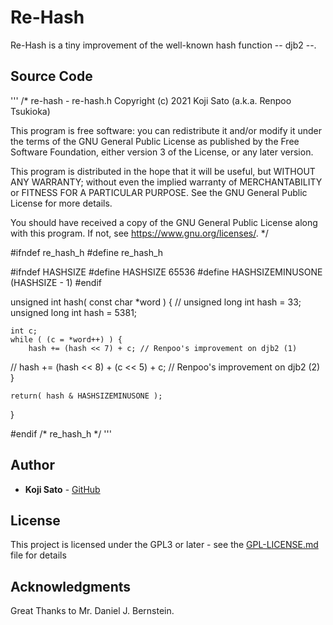 # Re-Hash

Re-Hash is a tiny improvement of the well-known hash function -- djb2 --.

## Source Code

'''
/*
re-hash - re-hash.h
Copyright (c) 2021 Koji Sato (a.k.a. Renpoo Tsukioka)

This program is free software: you can redistribute it and/or modify
it under the terms of the GNU General Public License as published by
the Free Software Foundation, either version 3 of the License, or
any later version.

This program is distributed in the hope that it will be useful,
but WITHOUT ANY WARRANTY; without even the implied warranty of
MERCHANTABILITY or FITNESS FOR A PARTICULAR PURPOSE.  See the
GNU General Public License for more details.

You should have received a copy of the GNU General Public License
along with this program.  If not, see <https://www.gnu.org/licenses/>.
*/

#ifndef re_hash_h
#define re_hash_h


#ifndef HASHSIZE
#define HASHSIZE 65536
#define HASHSIZEMINUSONE (HASHSIZE - 1)
#endif


unsigned int hash( const char *word )
{
//    unsigned long int hash = 33;
    unsigned long int hash = 5381;

    int c;
    while ( (c = *word++) ) {
        hash += (hash << 7) + c; // Renpoo's improvement on djb2 (1)
//        hash += (hash << 8) + (c << 5) + c; // Renpoo's improvement on djb2 (2)
    }

    return( hash & HASHSIZEMINUSONE );

}

#endif /* re_hash_h */
'''


## Author

* **Koji Sato** - [GitHub](https://github/renpoo)

## License

This project is licensed under the GPL3 or later - see the [GPL-LICENSE.md](GPL-LICENSE.md) file for details

## Acknowledgments

Great Thanks to Mr. Daniel J. Bernstein.

